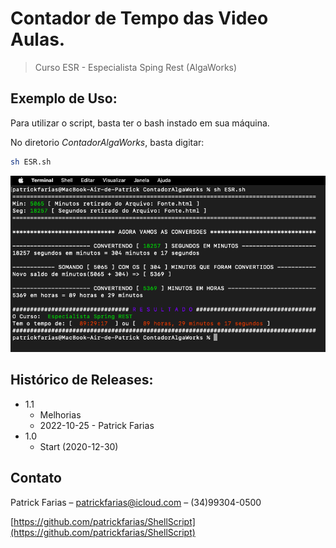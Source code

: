 # Contador de Tempo das Video Aulas.
> Curso ESR - Especialista Sping Rest (AlgaWorks)

## Exemplo de Uso:

Para utilizar o script, basta ter o bash instado em sua máquina.

No diretorio _ContadorAlgaWorks_, basta digitar:

```sh
sh ESR.sh
```
![](screenshot.png)

## Histórico de Releases:
* 1.1
    * Melhorias
    * 2022-10-25 - Patrick Farias
* 1.0
    * Start (2020-12-30)

## Contato

Patrick Farias – patrickfarias@icloud.com –
(34)99304-0500

[https://github.com/patrickfarias/ShellScript](https://github.com/patrickfarias/ShellScript)
